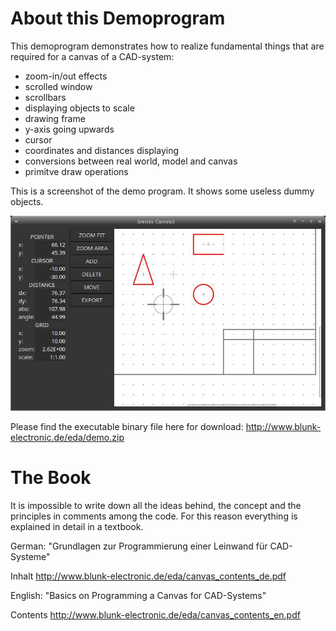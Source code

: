 # About this Demoprogram

This demoprogram demonstrates how to realize fundamental things that are
required for a canvas of a CAD-system:

- zoom-in/out effects
- scrolled window
- scrollbars
- displaying objects to scale
- drawing frame
- y-axis going upwards
- cursor
- coordinates and distances displaying
- conversions between real world, model and canvas
- primitve draw operations

This is a screenshot of the demo program. It shows some useless
dummy objects.

![Demo Canvas](img/demo-canvas.jpg)

Please find the executable binary file here for download:
<http://www.blunk-electronic.de/eda/demo.zip>


# The Book
It is impossible to write down all the ideas behind, the concept and the principles 
in comments among the code. For this reason everything is explained in detail 
in a textbook.

German:
"Grundlagen zur Programmierung einer Leinwand für CAD-Systeme"

Inhalt <http://www.blunk-electronic.de/eda/canvas_contents_de.pdf>

English:
"Basics on Programming a Canvas for CAD-Systems"

Contents <http://www.blunk-electronic.de/eda/canvas_contents_en.pdf>

<!-- The book is available at -->




